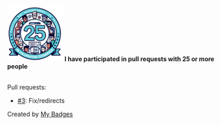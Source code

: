 <img src="https://github.com/my-badges/my-badges/blob/master/badges/pr-collaboration/pr-collaboration-25.png?raw=true" alt="I have participated in pull requests with 25 or more people" title="I have participated in pull requests with 25 or more people" width="128">
<strong>I have participated in pull requests with 25 or more people</strong>
<br><br>

Pull requests:

- <a href="https://github.com/rajatgupta24/website-2/pull/3">#3</a>: Fix/redirects


Created by <a href="https://github.com/my-badges/my-badges">My Badges</a>